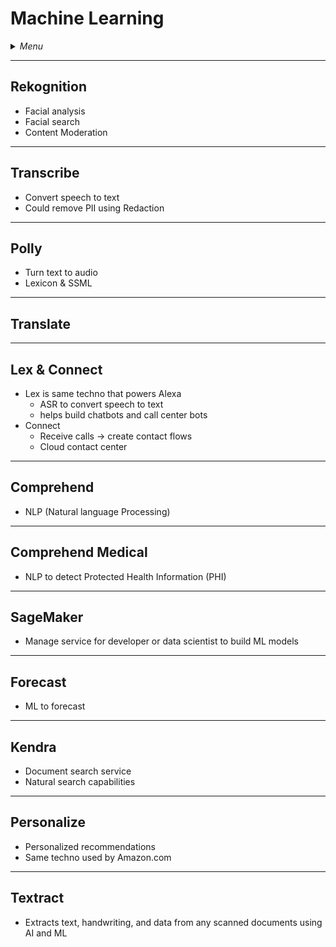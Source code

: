 # Machine Learning

<details>
 <summary><i>Menu</i></summary>

- [Rekognition](#rekognition)
- [Transcribe](#transcribe)
- [Polly](#polly)
- [Translate](#translate)
- [Lex & Connect](#lex--connect)
- [Comprehend](#comprehend)
- [Comprehend Medical](#comprehend-medical)
- [SageMaker](#sagemaker)
- [Forecast](#forecast)
- [Kendra](#kendra)
- [Personalize](#personalize)
- [Textract](#textract)
</details>

---
## Rekognition
- Facial analysis
- Facial search
- Content Moderation

---
## Transcribe
- Convert speech to text
- Could remove PII using Redaction

---
## Polly
- Turn text to audio
- Lexicon & SSML

---
## Translate

---
## Lex & Connect
- Lex is same techno that powers Alexa
  - ASR to convert speech to text
  - helps build chatbots and call center bots
- Connect
  - Receive calls -> create contact flows
  - Cloud contact center

---
## Comprehend
- NLP (Natural language Processing)

---
## Comprehend Medical
- NLP to detect Protected Health Information (PHI)

---
## SageMaker
- Manage service for developer or data scientist to build ML models

---
## Forecast
- ML to forecast

---
## Kendra
- Document search service
- Natural search capabilities

---
## Personalize
- Personalized recommendations
- Same techno used by Amazon.com

---
## Textract
- Extracts text, handwriting, and data from any scanned documents using AI and ML
